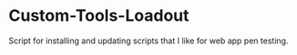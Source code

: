 # Custom-Tools-Loadout
Script for installing and updating scripts that I like for web app pen testing.
